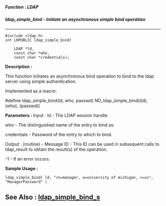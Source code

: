 ##### Function : LDAP
##### ldap_simple_bind - Initiate an asynchronous simple bind operation
---
```
#include <ldap.h>
int LNPUBLIC ldap_simple_bind(

	LDAP *ld,
	const char *who,
	const char *credentials);
```
**Description :**

This function initiates an asynchronous bind operation to bind to the ldap 
server using simple authentication.

Implemented as a macro:

#define ldap_simple_bind(ld, who, passwd)  ND_ldap_simple_bind((ld), (who), 
(passwd))

**Parameters :**
Input :
ld  -  The LDAP session handle.

who  -  The distinguished name of the entry to bind as.

credentials  -  Password of the entry to which to bind.

Output :
(routine)  -  Message ID - This ID can be used in subsequent calls to ldap_result to obtain the result(s) of the operation.

-1 - If an error occurs.



**Sample Usage :**
```
ldap_simple_bind( ld, "cn=manager, o=university of michigan, c=us", 
"ManagerPassword" )
```
**See Also :**
[ldap_simple_bind_s](/reference/Func/ldap_simple_bind_s)
---
